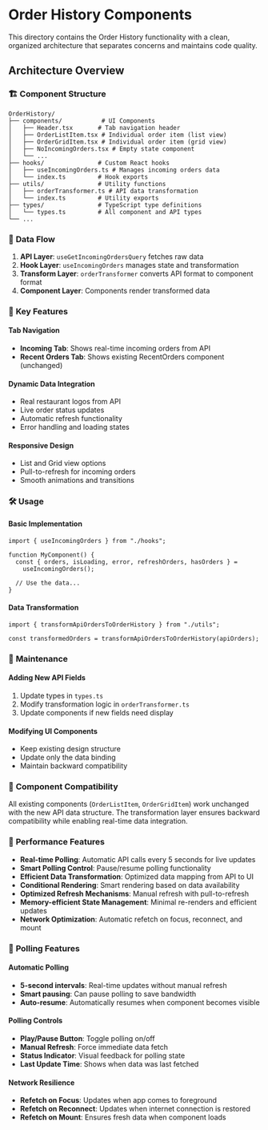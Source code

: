 # Order History Components

This directory contains the Order History functionality with a clean, organized architecture that separates concerns and maintains code quality.

## Architecture Overview

### 🏗️ **Component Structure**

```
OrderHistory/
├── components/           # UI Components
│   ├── Header.tsx       # Tab navigation header
│   ├── OrderListItem.tsx # Individual order item (list view)
│   ├── OrderGridItem.tsx # Individual order item (grid view)
│   ├── NoIncomingOrders.tsx # Empty state component
│   └── ...
├── hooks/               # Custom React hooks
│   ├── useIncomingOrders.ts # Manages incoming orders data
│   └── index.ts         # Hook exports
├── utils/               # Utility functions
│   ├── orderTransformer.ts # API data transformation
│   └── index.ts         # Utility exports
├── types/               # TypeScript type definitions
│   └── types.ts         # All component and API types
└── ...
```

### 🔄 **Data Flow**

1. **API Layer**: `useGetIncomingOrdersQuery` fetches raw data
2. **Hook Layer**: `useIncomingOrders` manages state and transformation
3. **Transform Layer**: `orderTransformer` converts API format to component format
4. **Component Layer**: Components render transformed data

### 🎯 **Key Features**

#### **Tab Navigation**

- **Incoming Tab**: Shows real-time incoming orders from API
- **Recent Orders Tab**: Shows existing RecentOrders component (unchanged)

#### **Dynamic Data Integration**

- Real restaurant logos from API
- Live order status updates
- Automatic refresh functionality
- Error handling and loading states

#### **Responsive Design**

- List and Grid view options
- Pull-to-refresh for incoming orders
- Smooth animations and transitions

### 🛠️ **Usage**

#### **Basic Implementation**

```tsx
import { useIncomingOrders } from "./hooks";

function MyComponent() {
  const { orders, isLoading, error, refreshOrders, hasOrders } =
    useIncomingOrders();

  // Use the data...
}
```

#### **Data Transformation**

```tsx
import { transformApiOrdersToOrderHistory } from "./utils";

const transformedOrders = transformApiOrdersToOrderHistory(apiOrders);
```

### 🔧 **Maintenance**

#### **Adding New API Fields**

1. Update types in `types.ts`
2. Modify transformation logic in `orderTransformer.ts`
3. Update components if new fields need display

#### **Modifying UI Components**

- Keep existing design structure
- Update only the data binding
- Maintain backward compatibility

### 📱 **Component Compatibility**

All existing components (`OrderListItem`, `OrderGridItem`) work unchanged with the new API data structure. The transformation layer ensures backward compatibility while enabling real-time data integration.

### 🚀 **Performance Features**

- **Real-time Polling**: Automatic API calls every 5 seconds for live updates
- **Smart Polling Control**: Pause/resume polling functionality
- **Efficient Data Transformation**: Optimized data mapping from API to UI
- **Conditional Rendering**: Smart rendering based on data availability
- **Optimized Refresh Mechanisms**: Manual refresh with pull-to-refresh
- **Memory-efficient State Management**: Minimal re-renders and efficient updates
- **Network Optimization**: Automatic refetch on focus, reconnect, and mount

### 🔄 **Polling Features**

#### **Automatic Polling**

- **5-second intervals**: Real-time updates without manual refresh
- **Smart pausing**: Can pause polling to save bandwidth
- **Auto-resume**: Automatically resumes when component becomes visible

#### **Polling Controls**

- **Play/Pause Button**: Toggle polling on/off
- **Manual Refresh**: Force immediate data fetch
- **Status Indicator**: Visual feedback for polling state
- **Last Update Time**: Shows when data was last fetched

#### **Network Resilience**

- **Refetch on Focus**: Updates when app comes to foreground
- **Refetch on Reconnect**: Updates when internet connection is restored
- **Refetch on Mount**: Ensures fresh data when component loads
